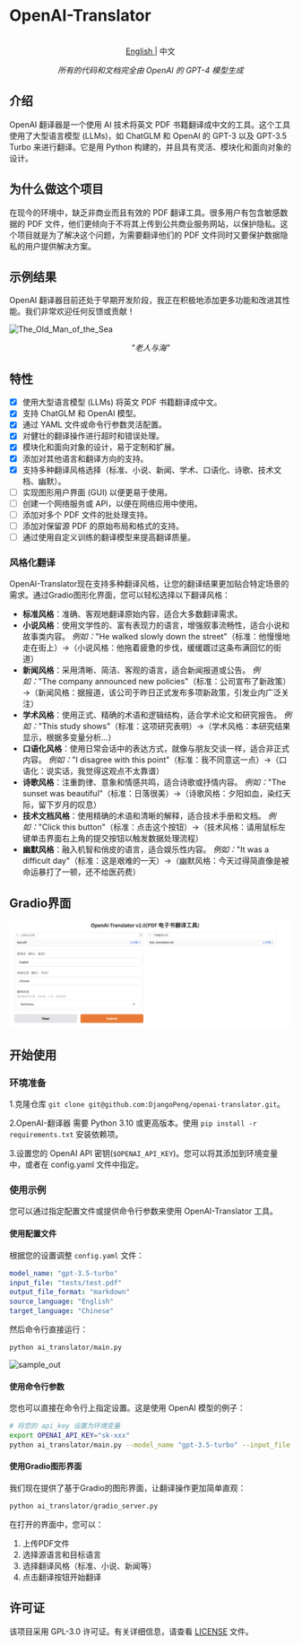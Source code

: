 # OpenAI-Translator

<p align="center">
    <br> <a href="README.md"> English </a> | 中文
</p>
<p align="center">
    <em>所有的代码和文档完全由 OpenAI 的 GPT-4 模型生成</em>
</p>

## 介绍

OpenAI 翻译器是一个使用 AI 技术将英文 PDF 书籍翻译成中文的工具。这个工具使用了大型语言模型 (LLMs)，如 ChatGLM 和 OpenAI 的 GPT-3 以及 GPT-3.5 Turbo 来进行翻译。它是用 Python 构建的，并且具有灵活、模块化和面向对象的设计。

## 为什么做这个项目

在现今的环境中，缺乏非商业而且有效的 PDF 翻译工具。很多用户有包含敏感数据的 PDF 文件，他们更倾向于不将其上传到公共商业服务网站，以保护隐私。这个项目就是为了解决这个问题，为需要翻译他们的 PDF 文件同时又要保护数据隐私的用户提供解决方案。

## 示例结果

OpenAI 翻译器目前还处于早期开发阶段，我正在积极地添加更多功能和改进其性能。我们非常欢迎任何反馈或贡献！

![The_Old_Man_of_the_Sea](images/sample_image_0.png)

<p align="center">
    <em>"老人与海"</em>
</p>

## 特性

- [X] 使用大型语言模型 (LLMs) 将英文 PDF 书籍翻译成中文。
- [X] 支持 ChatGLM 和 OpenAI 模型。
- [X] 通过 YAML 文件或命令行参数灵活配置。
- [X] 对健壮的翻译操作进行超时和错误处理。
- [X] 模块化和面向对象的设计，易于定制和扩展。
- [x] 添加对其他语言和翻译方向的支持。
- [x] 支持多种翻译风格选择（标准、小说、新闻、学术、口语化、诗歌、技术文档、幽默）。
- [ ] 实现图形用户界面 (GUI) 以便更易于使用。
- [ ] 创建一个网络服务或 API，以便在网络应用中使用。
- [ ] 添加对多个 PDF 文件的批处理支持。
- [ ] 添加对保留源 PDF 的原始布局和格式的支持。
- [ ] 通过使用自定义训练的翻译模型来提高翻译质量。

### 风格化翻译

OpenAI-Translator现在支持多种翻译风格，让您的翻译结果更加贴合特定场景的需求。通过Gradio图形化界面，您可以轻松选择以下翻译风格：

- **标准风格**：准确、客观地翻译原始内容，适合大多数翻译需求。
- **小说风格**：使用文学性的、富有表现力的语言，增强叙事流畅性，适合小说和故事类内容。
  *例如：*"He walked slowly down the street"（标准：他慢慢地走在街上）→（小说风格：他拖着疲惫的步伐，缓缓踱过这条布满回忆的街道）
- **新闻风格**：采用清晰、简洁、客观的语言，适合新闻报道或公告。
  *例如：*"The company announced new policies"（标准：公司宣布了新政策）→（新闻风格：据报道，该公司于昨日正式发布多项新政策，引发业内广泛关注）
- **学术风格**：使用正式、精确的术语和逻辑结构，适合学术论文和研究报告。
  *例如：*"This study shows"（标准：这项研究表明）→（学术风格：本研究结果显示，根据多变量分析...）
- **口语化风格**：使用日常会话中的表达方式，就像与朋友交谈一样，适合非正式内容。
  *例如：*"I disagree with this point"（标准：我不同意这一点）→（口语化：说实话，我觉得这观点不太靠谱）
- **诗歌风格**：注重韵律、意象和情感共鸣，适合诗歌或抒情内容。
  *例如：*"The sunset was beautiful"（标准：日落很美）→（诗歌风格：夕阳如血，染红天际，留下岁月的叹息）
- **技术文档风格**：使用精确的术语和清晰的解释，适合技术手册和文档。
  *例如：*"Click this button"（标准：点击这个按钮）→（技术风格：请用鼠标左键单击界面右上角的提交按钮以触发数据处理流程）
- **幽默风格**：融入机智和俏皮的语言，适合娱乐性内容。
  *例如：*"It was a difficult day"（标准：这是艰难的一天）→（幽默风格：今天过得简直像是被命运暴打了一顿，还不给医药费）

## Gradio界面

![Gradio界面](images/gradio_1.png)

## 开始使用

### 环境准备

1.克隆仓库 `git clone git@github.com:DjangoPeng/openai-translator.git`。

2.OpenAI-翻译器 需要 Python 3.10 或更高版本。使用 `pip install -r requirements.txt` 安装依赖项。

3.设置您的 OpenAI API 密钥(`$OPENAI_API_KEY`)。您可以将其添加到环境变量中，或者在 config.yaml 文件中指定。

### 使用示例

您可以通过指定配置文件或提供命令行参数来使用 OpenAI-Translator 工具。

#### 使用配置文件

根据您的设置调整 `config.yaml` 文件：

```yaml
model_name: "gpt-3.5-turbo"
input_file: "tests/test.pdf"
output_file_format: "markdown"
source_language: "English"
target_language: "Chinese"
```

然后命令行直接运行：

```bash
python ai_translator/main.py
```

![sample_out](images/sample_image_1.png)

#### 使用命令行参数

您也可以直接在命令行上指定设置。这是使用 OpenAI 模型的例子：

```bash
# 将您的 api_key 设置为环境变量
export OPENAI_API_KEY="sk-xxx"
python ai_translator/main.py --model_name "gpt-3.5-turbo" --input_file "your_input.pdf" --output_file_format "markdown" --source_language "English" --target_language "Chinese"
```

#### 使用Gradio图形界面

我们现在提供了基于Gradio的图形界面，让翻译操作更加简单直观：

```bash
python ai_translator/gradio_server.py
```

在打开的界面中，您可以：
1. 上传PDF文件
2. 选择源语言和目标语言
3. 选择翻译风格（标准、小说、新闻等）
4. 点击翻译按钮开始翻译

## 许可证

该项目采用 GPL-3.0 许可证。有关详细信息，请查看 [LICENSE](LICENSE) 文件。




